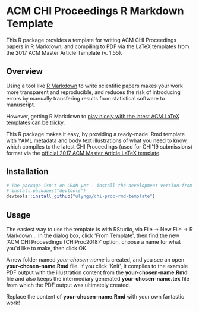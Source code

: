 # ACM CHI Proceedings R Markdown Template
This R package provides a template for writing ACM CHI Proceedings papers in R Markdown, and compiling to PDF via the LaTeX templates from the 2017 ACM Master Article Template (v. 1.55).

## Overview
Using a tool like [R Markdown](https://rmarkdown.rstudio.com) to write scientific papers makes your work more transparent and reproducible, and reduces the risk of introducing errors by manually transfering results from statistical software to manuscript.

However, getting R Markdown to [play nicely with the latest ACM LaTeX templates can be tricky](https://ulriklyngs.com/blog/acm-articles-with-r-markdown).

This R package makes it easy, by providing a ready-made .Rmd template with YAML metadata and body text illustrations of what you need to know, which compiles to the latest CHI Proceedings (used for CHI'19 submissions) format via the [official 2017 ACM Master Article LaTeX template](https://www.acm.org/publications/proceedings-template).

## Installation
``` r
# The package isn't on CRAN yet - install the development version from GitHub:
# install.packages("devtools")
devtools::install_github("ulyngs/chi-proc-rmd-template")
```

## Usage
The easiest way to use the template is with RStudio, via File -> New File -> R Markdown...
In the dialog box, click 'From Template', then find the new 'ACM CHI Proceedings {CHIProc2018}' option, choose a name for what you'd like to make, then click OK.

A new folder named *your-chosen-name* is created, and you see an open **your-chosen-name.Rmd** file. If you click 'Knit', it compiles to the example PDF output with the illustration content from the **your-chosen-name.Rmd** file and also keeps the intermediary generated **your-chosen-name.tex** file from which the PDF output was ultimately created. 

Replace the content of **your-chosen-name.Rmd** with your own fantastic work!

